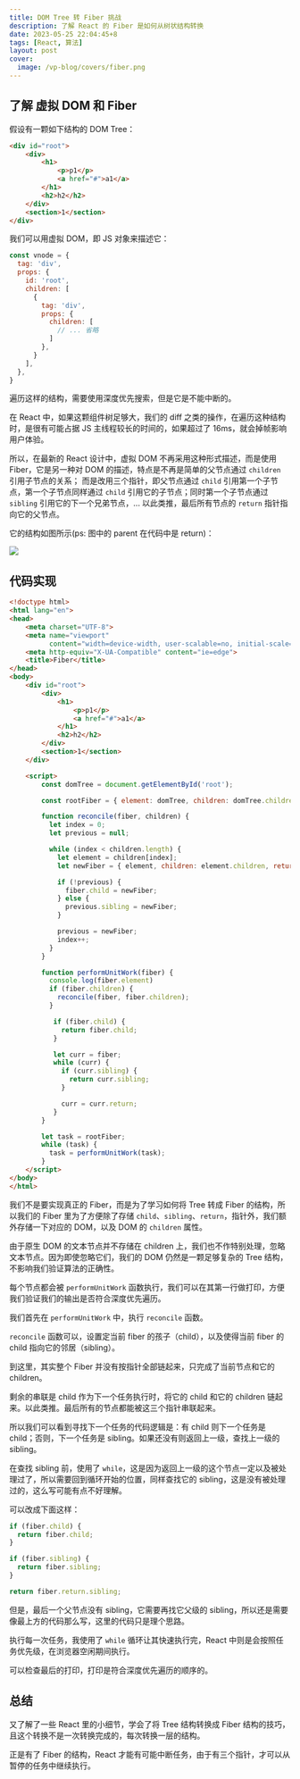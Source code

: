 ```yaml
---
title: DOM Tree 转 Fiber 挑战
description: 了解 React 的 Fiber 是如何从树状结构转换
date: 2023-05-25 22:04:45+8
tags: [React, 算法]
layout: post
cover:
  image: /vp-blog/covers/fiber.png
---
```


## 了解 虚拟 DOM 和 Fiber

假设有一颗如下结构的 DOM Tree：

```html
<div id="root">
    <div>
        <h1>
            <p>p1</p>
            <a href="#">a1</a>
        </h1>
        <h2>h2</h2>
    </div>
    <section>1</section>
</div>
```

我们可以用虚拟 DOM，即 JS 对象来描述它：

```js
const vnode = {
  tag: 'div',
  props: {
    id: 'root',
    children: [
      {
        tag: 'div',
        props: {
          children: [
            // ... 省略
          ]
        },
      }
    ],
  }, 
}
```

遍历这样的结构，需要使用深度优先搜索，但是它是不能中断的。

在 React 中，如果这颗组件树足够大，我们的 diff 之类的操作，在遍历这种结构时，是很有可能占据 JS 主线程较长的时间的，如果超过了 16ms，就会掉帧影响用户体验。

所以，在最新的 React 设计中，虚拟 DOM 不再采用这种形式描述，而是使用 Fiber，它是另一种对 DOM 的描述，特点是不再是简单的父节点通过 `children` 引用子节点的关系；
而是改用三个指针，即父节点通过 `child` 引用第一个子节点，第一个子节点同样通过 `child` 引用它的子节点；同时第一个子节点通过 `sibling` 引用它的下一个兄弟节点，... 以此类推，最后所有节点的 `return` 指针指向它的父节点。

它的结构如图所示(ps: 图中的 parent 在代码中是 return)：

![](/resources/2023-05/21.png)


## 代码实现

```html
<!doctype html>
<html lang="en">
<head>
    <meta charset="UTF-8">
    <meta name="viewport"
          content="width=device-width, user-scalable=no, initial-scale=1.0, maximum-scale=1.0, minimum-scale=1.0">
    <meta http-equiv="X-UA-Compatible" content="ie=edge">
    <title>Fiber</title>
</head>
<body>
    <div id="root">
        <div>
            <h1>
                <p>p1</p>
                <a href="#">a1</a>
            </h1>
            <h2>h2</h2>
        </div>
        <section>1</section>
    </div>

    <script>
        const domTree = document.getElementById('root');

        const rootFiber = { element: domTree, children: domTree.children };

        function reconcile(fiber, children) {
          let index = 0;
          let previous = null;

          while (index < children.length) {
            let element = children[index];
            let newFiber = { element, children: element.children, return: fiber }

            if (!previous) {
              fiber.child = newFiber;
            } else {
              previous.sibling = newFiber;
            }

            previous = newFiber;
            index++;
          }
        }

        function performUnitWork(fiber) {
          console.log(fiber.element)
          if (fiber.children) {
            reconcile(fiber, fiber.children);
          }

           if (fiber.child) {
             return fiber.child;
           }

           let curr = fiber;
           while (curr) {
             if (curr.sibling) {
               return curr.sibling;
             }

             curr = curr.return;
           }
        }

        let task = rootFiber;
        while (task) {
          task = performUnitWork(task);
        }
    </script>
</body>
</html>
```

我们不是要实现真正的 Fiber，而是为了学习如何将 Tree 转成 Fiber 的结构，所以我们的 Fiber 里为了方便除了存储 `child`、`sibling`、`return`，指针外，我们额外存储一下对应的 DOM，以及 DOM 的 `children` 属性。

由于原生 DOM 的文本节点并不存储在 children 上，我们也不作特别处理，忽略文本节点。因为即使忽略它们，我们的 DOM 仍然是一颗足够复杂的 Tree 结构，不影响我们验证算法的正确性。

每个节点都会被 `performUnitWork` 函数执行，我们可以在其第一行做打印，方便我们验证我们的输出是否符合深度优先遍历。

我们首先在 `performUnitWork` 中，执行 `reconcile` 函数。

`reconcile` 函数可以，设置定当前 fiber 的孩子（child），以及使得当前 fiber 的 child 指向它的邻居（sibling）。

到这里，其实整个 Fiber 并没有按指针全部链起来，只完成了当前节点和它的 children。

剩余的串联是 child 作为下一个任务执行时，将它的 child 和它的 children 链起来。以此类推。最后所有的节点都能被这三个指针串联起来。

所以我们可以看到寻找下一个任务的代码逻辑是：有 child 则下一个任务是 child；否则，下一个任务是 sibling。如果还没有则返回上一级，查找上一级的 sibling。

在查找 sibling 前，使用了 `while`，这是因为返回上一级的这个节点一定以及被处理过了，所以需要回到循环开始的位置，同样查找它的 sibling，这是没有被处理过的，这么写可能有点不好理解。

可以改成下面这样：

```js
if (fiber.child) {
  return fiber.child;
}

if (fiber.sibling) {
  return fiber.sibling;
}

return fiber.return.sibling;
```

但是，最后一个父节点没有 sibling，它需要再找它父级的 sibling，所以还是需要像最上方的代码那么写，这里的代码只是理个思路。

执行每一次任务，我使用了 `while` 循环让其快速执行完，React 中则是会按照任务优先级，在浏览器空闲期间执行。

可以检查最后的打印，打印是符合深度优先遍历的顺序的。


## 总结

又了解了一些 React 里的小细节，学会了将 Tree 结构转换成 Fiber 结构的技巧，且这个转换不是一次转换完成的，每次转换一层的结构。

正是有了 Fiber 的结构，React 才能有可能中断任务，由于有三个指针，才可以从暂停的任务中继续执行。
